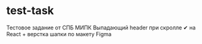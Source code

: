 # test-task
Тестовое задание от СПБ МИПК 
Выпадающий header при скролле ✔ на React + верстка шапки по макету Figma
